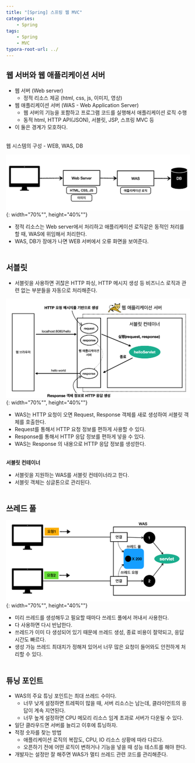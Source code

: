 ```yaml
---
title: "[Spring] 스프링 웹 MVC"
categories: 
    - Spring
tags:
    - Spring
    - MVC
typora-root-url: ../
---
```


## **웹 서버와 웹 애플리케이션 서버** <br>
* 웹 서버 (Web server)
    * 정적 리소스 제공 (html, css, js, 이미지, 영상)
* 웹 애플리케이션 서버 (WAS - Web Application Server)
    * 웹 서버의 기능을 포함하고 프로그램 코드를 실행해서 애플리케이션 로직 수행
    * 동적 html, HTTP API(JSON), 서블릿, JSP, 스프링 MVC 등
* 이 둘은 경계가 모호하다. <br><br>

웹 시스템의 구성 - WEB, WAS, DB <br>

![img1](/assets/images/9_1.png){: width="70%"", height="40%""} <br>

* 정적 리소스는 Web server에서 처리하고 애플리케이션 로직같은 동적인 처리를 할 때, WAS에 위임해서 처리한다.
* WAS, DB가 장애가 나면 WEB 서버에서 오류 화면을 보여준다. <br><br>


## **서블릿** <br>
* 서블릿을 사용하면 귀찮은 HTTP 파싱, HTTP 메시지 생성 등 비즈니스 로직과 관련 없는 부분들을 자동으로 처리해준다. <br>

![img2](/assets/images/9_2.png){: width="70%"", height="40%""} <br>

* WAS는 HTTP 요청이 오면 Request, Response 객체를 새로 생성하여 서블릿 객체를 호출한다.
* Request를 통해서 HTTP 요청 정보를 편하게 사용할 수 있다.
* Response를 통해서 HTTP 응답 정보를 편하게 넣을 수 있다.
* WAS는 Response 의 내용으로 HTTP 응답 정보를 생성한다. <br><br>

**서블릿 컨테이너** <br>
* 서블릿을 지원하는 WAS를 서블릿 컨테이너라고 한다.
* 서블릿 객체는 싱글톤으로 관리된다. <br><br>

## **쓰레드 풀** <br>

![img3](/assets/images/9_3.png){: width="70%"", height="40%""} <br>

* 미리 쓰레드를 생성해두고 필요할 때마다 쓰레드 풀에서 꺼내서 사용한다.
* 다 사용하면 다시 반납한다.
* 쓰레드가 이미 다 생성되어 있기 때문에 쓰레드 생성, 종료 비용이 절약되고, 응답 시간도 빠르다.
* 생성 가능 쓰레드 최대치가 정해져 있어서 너무 많은 요청이 들어와도 안전하게 처리할 수 있다. <br><br>

## **튜닝 포인트** 
* WAS의 주요 튜닝 포인트는 최대 쓰레드 수이다.
    * 너무 낮게 설정하면 트레픽이 많을 때, 서버 리소스는 남는데, 클라이언트의 응답이 계속 지연된다.
    * 너무 높게 설정하면 CPU 메모리 리소스 임계 초과로 서버가 다운될 수 있다.
* 일단 클라우드면 서버를 늘리고 이후에 튜닝하자.
* 적정 숫자를 찾는 방법
    * 애플리케이션 로직의 복잡도, CPU, IO 리소스 상황에 따라 다르다.
    * 오픈하기 전에 어떤 로직이 변하거나 기능을 넣을 때 성능 테스트를 해야 한다.
* 개발자는 설정만 잘 해주면 WAS가 멀티 쓰레드 관련 코드를 관리해준다.

